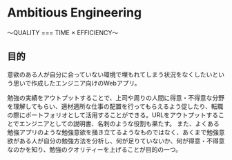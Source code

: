 # Ambitious Engineering
～QUALITY === TIME × EFFICIENCY～

## 目的

意欲のある人が自分に合っていない環境で埋もれてしまう状況をなくしたいという思いで作成したエンジニア向けのWebアプリ。

勉強の実績をアウトプットすることで、上司や周りの人間に得意・不得意な分野を理解してもらい、適材適所な仕事の配置を行ってもらえるよう促したり、転職の際にポートフォリオとして活用することができる。URLをアウトプットすることでエンジニアとしての説明書、名刺のような役割も果たす。
また、よくある勉強アプリのような勉強意欲を掻き立てるようなものではなく、あくまで勉強意欲がある人が自分の勉強方法を分析し、何が足りていないか、何が得意・不得意なのかを知り、勉強のクオリティーを上げることが目的の一つ。
